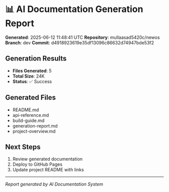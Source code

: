 # 📊 AI Documentation Generation Report

**Generated**: 2025-06-12 11:48:41 UTC
**Repository**: mullaasad5420c/newos
**Branch**: dev
**Commit**: d4918923619e35df13096c86632d74947bde53f2

## Generation Results

- **Files Generated**: 5
- **Total Size**: 24K
- **Status**: ✅ Success

## Generated Files

- README.md
- api-reference.md
- build-guide.md
- generation-report.md
- project-overview.md

## Next Steps

1. Review generated documentation
2. Deploy to GitHub Pages
3. Update project README with links

---

*Report generated by AI Documentation System*
